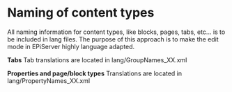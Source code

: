 ﻿# Naming of content types
All naming information for content types, like blocks, pages, tabs, etc... is to be included in lang files. The purpose of this approach is to make the edit mode in EPiServer highly language adapted.

**Tabs**
Tab translations are located in lang/GroupNames_XX.xml

**Properties and page/block types**
Translations are located in lang/PropertyNames_XX.xml
